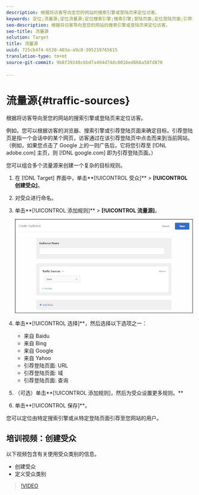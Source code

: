 ```yaml
---
description: 根据将访客导向至您的网站的搜索引擎或登陆页来定位访客。
keywords: 定位;流量源;定位流量源;定位搜索引擎;搜索引擎;登陆页面;定位登陆页面;引荐登陆页面
seo-description: 根据将访客导向至您的网站的搜索引擎或登陆页来定位访客。
seo-title: 流量源
solution: Target
title: 流量源
uuid: 725cb4f4-6530-403a-a9c8-305219765615
translation-type: tm+mt
source-git-commit: 9b8f39240cbbd7a494d74dc0016ed666a58fd870

---
```



# 流量源{#traffic-sources}

根据将访客导向至您的网站的搜索引擎或登陆页来定位访客。

例如，您可以根据访客的浏览器、搜索引擎或引荐登陆页面来确定目标。引荐登陆页是指一个会话中的某个网页，访客通过在该引荐登陆页中点击而来到当前网站。（例如，如果您点击了 Google 上的一则广告后，它将您引荐至 [!DNL adobe.com] 主页，则 [!DNL google.com] 即为引荐登陆页面。）

您可以组合多个流量源来创建一个复杂的目标规则。

1. 在 [!DNL Target] 界面中，单击**[!UICONTROL 受众]** &gt; **[!UICONTROL 创建受众]**。
1. 对受众进行命名。
1. 单击**[!UICONTROL 添加规则]** &gt; **[!UICONTROL 流量源]**。

   ![](assets/target_traffic_source.png)

1. 单击**[!UICONTROL 选择]**，然后选择以下选项之一：

   * 来自 Baidu
   * 来自 Bing
   * 来自 Google
   * 来自 Yahoo
   * 引荐登陆页面: URL
   * 引荐登陆页面: 域
   * 引荐登陆页面: 查询

1. （可选）单击**[!UICONTROL 添加规则]，然后为受众设置更多规则。**
1. 单击**[!UICONTROL 保存]**。

您可以定位由特定搜索引擎或从特定登陆页面引荐至您网站的用户。

## 培训视频：创建受众

以下视频包含有关使用受众类别的信息。

* 创建受众
* 定义受众类别

>[!VIDEO](https://video.tv.adobe.com/v/17392)
